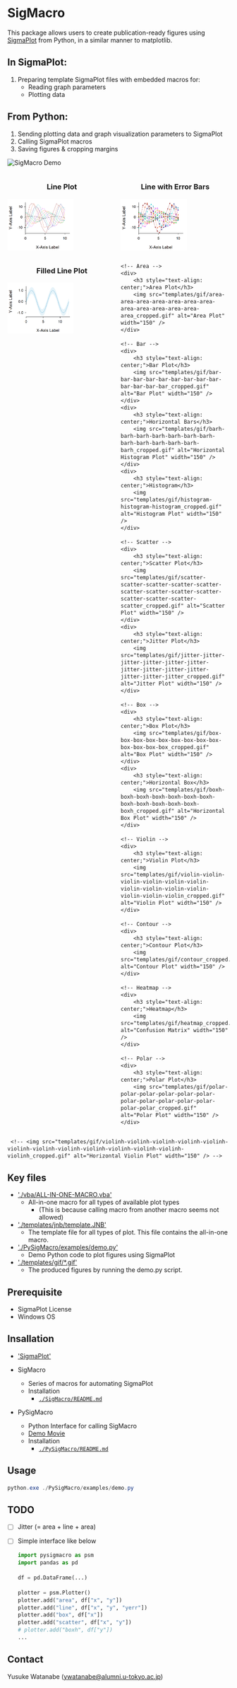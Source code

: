 <!-- ---
!-- Timestamp: 2025-04-09 14:19:15
!-- Author: ywatanabe
!-- File: /home/ywatanabe/win/documents/SigMacro/README.md
!-- --- -->

# SigMacro

This package allows users to create publication-ready figures using [SigmaPlot](https://grafiti.com/sigmaplot-v16/) from Python, in a similar manner to matplotlib.

## In SigmaPlot:
1. Preparing template SigmaPlot files with embedded macros for:
   - Reading graph parameters
   - Plotting data

## From Python:
1. Sending plotting data and graph visualization parameters to SigmaPlot
2. Calling SigmaPlot macros
3. Saving figures & cropping margins

![SigMacro Demo](./docs/demo.gif)

<div style="display: grid; grid-template-columns: repeat(2, 1fr); grid-gap: 10px;">
    <!-- Line -->
    <div>
        <h3 style="text-align: center;">Line Plot</h3>
        <img src="templates/gif/line-line-line-line-line-line-line-line-line-line-line-line-line_cropped.gif" alt="Line Plot" width="150" />
    </div>
    <div>
        <h3 style="text-align: center;">Line with Error Bars</h3>
        <img src="templates/gif/line_yerr-line_yerr-line_yerr-line_yerr-line_yerr-line_yerr-line_yerr-line_yerr-line_yerr-line_yerr-line_yerr-line_yerr-line_yerr_cropped.gif" alt="Line_Yerr Plot" width="150" />
    </div>
    <div>
        <h3 style="text-align: center;">Filled Line Plot</h3>
        <img src="templates/gif/filled_line_cropped.gif" alt="Filled Line Plot" width="150" />
    </div>
    
    <!-- Area -->
    <div>
        <h3 style="text-align: center;">Area Plot</h3>
        <img src="templates/gif/area-area-area-area-area-area-area-area-area-area-area-area-area_cropped.gif" alt="Area Plot" width="150" />
    </div>
    
    <!-- Bar -->
    <div>
        <h3 style="text-align: center;">Bar Plot</h3>
        <img src="templates/gif/bar-bar-bar-bar-bar-bar-bar-bar-bar-bar-bar-bar-bar_cropped.gif" alt="Bar Plot" width="150" />
    </div>
    <div>
        <h3 style="text-align: center;">Horizontal Bars</h3>
        <img src="templates/gif/barh-barh-barh-barh-barh-barh-barh-barh-barh-barh-barh-barh-barh_cropped.gif" alt="Horizontal Histogram Plot" width="150" />
    </div>
    <div>
        <h3 style="text-align: center;">Histogram</h3>
        <img src="templates/gif/histogram-histogram-histogram_cropped.gif" alt="Histogram Plot" width="150" />
    </div>

    <!-- Scatter -->
    <div>
        <h3 style="text-align: center;">Scatter Plot</h3>
        <img src="templates/gif/scatter-scatter-scatter-scatter-scatter-scatter-scatter-scatter-scatter-scatter-scatter-scatter-scatter_cropped.gif" alt="Scatter Plot" width="150" />
    </div>
    <div>
        <h3 style="text-align: center;">Jitter Plot</h3>
        <img src="templates/gif/jitter-jitter-jitter-jitter-jitter-jitter-jitter-jitter-jitter-jitter-jitter-jitter-jitter_cropped.gif" alt="Jitter Plot" width="150" />
    </div>

    <!-- Box -->
    <div>
        <h3 style="text-align: center;">Box Plot</h3>
        <img src="templates/gif/box-box-box-box-box-box-box-box-box-box-box-box-box_cropped.gif" alt="Box Plot" width="150" />
    </div>
    <div>
        <h3 style="text-align: center;">Horizontal Box</h3>
        <img src="templates/gif/boxh-boxh-boxh-boxh-boxh-boxh-boxh-boxh-boxh-boxh-boxh-boxh-boxh_cropped.gif" alt="Horizontal Box Plot" width="150" />
    </div>
    
    <!-- Violin -->
    <div>
        <h3 style="text-align: center;">Violin Plot</h3>
        <img src="templates/gif/violin-violin-violin-violin-violin-violin-violin-violin-violin-violin-violin-violin-violin_cropped.gif" alt="Violin Plot" width="150" />
    </div>
    
    <!-- Contour -->
    <div>
        <h3 style="text-align: center;">Contour Plot</h3>
        <img src="templates/gif/contour_cropped.gif" alt="Contour Plot" width="150" />
    </div>
    
    <!-- Heatmap -->
    <div>
        <h3 style="text-align: center;">Heatmap</h3>
        <img src="templates/gif/heatmap_cropped.gif" alt="Confusion Matrix" width="150" />
    </div>
    
    <!-- Polar -->
    <div>
        <h3 style="text-align: center;">Polar Plot</h3>
        <img src="templates/gif/polar-polar-polar-polar-polar-polar-polar-polar-polar-polar-polar-polar-polar_cropped.gif" alt="Polar Plot" width="150" />
    </div>
    
</div>

<!-- <div style="display: grid; grid-template-columns: repeat(2, 1fr); grid-gap: 10px;">
 !--     <img src="templates/gif/area-area-area-area-area-area-area-area-area-area-area-area-area_cropped.gif" alt="Area Plot" width="150" />
 !--     <img src="templates/gif/bar-bar-bar-bar-bar-bar-bar-bar-bar-bar-bar-bar-bar_cropped.gif" alt="Bar Plot" width="150" />
 !--     <img src="templates/gif/histogram-histogram-histogram_cropped.gif" alt="Histogram Plot" width="150" />    
 !--     <img src="templates/gif/barh-barh-barh-barh-barh-barh-barh-barh-barh-barh-barh-barh-barh_cropped.gif" alt="Horizontal Histogram Plot" width="150" />
 !--     <img src="templates/gif/box-box-box-box-box-box-box-box-box-box-box-box-box_cropped.gif" alt="Box Plot" width="150" />
 !--     <img src="templates/gif/boxh-boxh-boxh-boxh-boxh-boxh-boxh-boxh-boxh-boxh-boxh-boxh-boxh_cropped.gif" alt="Horizontal Box Plot" width="150" />
 !--     <img src="templates/gif/line-line-line-line-line-line-line-line-line-line-line-line-line_cropped.gif" alt="Line Plot" width="150" />
 !--     <img src="templates/gif/line_yerr-line_yerr-line_yerr-line_yerr-line_yerr-line_yerr-line_yerr-line_yerr-line_yerr-line_yerr-line_yerr-line_yerr-line_yerr_cropped.gif" alt="Line_Yerr Plot" width="150" />
 !--     <\!-- <img src="templates/gif/lines_y_many_x_cropped.gif" alt="Line_Yerr Plot" width="150" />
 !--      !-- <img src="templates/gif/lines_x_many_y_cropped.gif" alt="Line_Yerr Plot" width="150" /> -\->
 !--     <img src="templates/gif/scatter-scatter-scatter-scatter-scatter-scatter-scatter-scatter-scatter-scatter-scatter-scatter-scatter_cropped.gif" alt="Scatter Plot" width="150" />
 !--     <img src="templates/gif/jitter-jitter-jitter-jitter-jitter-jitter-jitter-jitter-jitter-jitter-jitter-jitter-jitter_cropped.gif" alt="Jitter Plot" width="150" />    
 !--     <img src="templates/gif/polar-polar-polar-polar-polar-polar-polar-polar-polar-polar-polar-polar-polar_cropped.gif" alt="Polar Plot" width="150" />
 !--     <img src="templates/gif/contour_cropped.gif" alt="Contour Plot" width="150" />
 !--     <img src="templates/gif/heatmap_cropped.gif" alt="Confusion Matrix" width="150" />
 !--     <img src="templates/gif/filled_line_cropped.gif" alt="Filled Line Plot" width="150" />    
 !--     <\!-- Not implemented yet -\->
 !--     <img src="templates/gif/violin-violin-violin-violin-violin-violin-violin-violin-violin-violin-violin-violin-violin_cropped.gif" alt="Violin Plot" width="150" />
 !-- </div> -->

     <!-- <img src="templates/gif/violinh-violinh-violinh-violinh-violinh-violinh-violinh-violinh-violinh-violinh-violinh-violinh-violinh_cropped.gif" alt="Horizontal Violin Plot" width="150" /> -->

## Key files
- ['./vba/ALL-IN-ONE-MACRO.vba'](./vba/ALL-IN-ONE-MACRO.vba)
  - All-in-one macro for all types of available plot types
    - (This is because calling macro from another macro seems not allowed)
- ['./templates/jnb/template.JNB'](./templates/jnb/template.JNB)
  - The template file for all types of plot. This file contains the all-in-one macro.
- ['./PySigMacro/examples/demo.py'](./PySigMacro/examples/demo.py)
  - Demo Python code to plot figures using SigmaPlot
- ['./templates/gif/*.gif'](./templates/gif/*.gif)
  - The produced figures by running the demo.py script.

## Prerequisite

 - SigmaPlot License 
 - Windows OS

## Insallation

- ['SigmaPlot'](https://grafiti.com/sigmaplot-detail/)
  <!-- - A proprietary software for professional plotting (https://grafiti.com/sigmaplot-detail/)
   !-- - Installation
   !--   - [`./docs/v12_Installer/README.md`](./docs/v12_Installer/README.md) -->

- SigMacro
  - Series of macros for automating SigmaPlot
  - Installation
    - [`./SigMacro/README.md`](./SigMacro/README.md)

- PySigMacro
  - Python Interface for calling SigMacro
  - [Demo Movie](https://onedrive.live.com/?qt=allmyphotos&photosData=%2Fshare%2F12F1169924695EF9%213150863%3Fithint%3Dvideo%26e%3DLnoc26&sw=bypassConfig&cid=12F1169924695EF9&id=12F1169924695EF9%213150863&authkey=%21AFE1u69Zha9Sois&v=photos)
  - Installation
    - [`./PySigMacro/README.md`](./PySigMacro/README.md)

## Usage

``` powershell
python.exe ./PySigMacro/examples/demo.py
```

## TODO
- [ ] Jitter (= area + line + area)

- [ ] Simple interface like below

  ``` python
  import pysigmacro as psm
  import pandas as pd

  df = pd.DataFrame(...)

  plotter = psm.Plotter()
  plotter.add("area", df["x", "y"])
  plotter.add("line", df["x", "y", "yerr"])
  plotter.add("box", df["x"])
  plotter.add("scatter", df["x", "y"])
  # plotter.add("boxh", df["y"])
  ...

    ```

## Contact
Yusuke Watanabe (ywatanabe@alumni.u-tokyo.ac.jp)

<!-- EOF -->